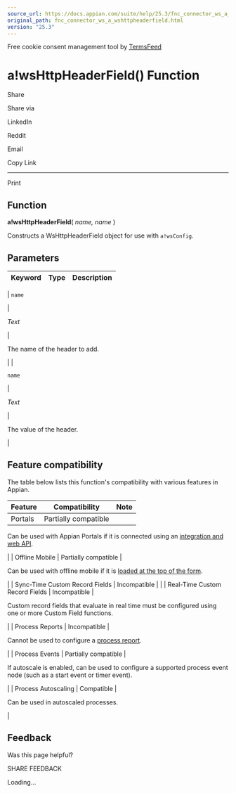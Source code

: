 ```yaml
---
source_url: https://docs.appian.com/suite/help/25.3/fnc_connector_ws_a_wshttpheaderfield.html
original_path: fnc_connector_ws_a_wshttpheaderfield.html
version: "25.3"
---
```


Free cookie consent management tool by [TermsFeed](https://www.termsfeed.com/)

# a!wsHttpHeaderField() Function

Share

Share via

LinkedIn

Reddit

Email

Copy Link

* * *

Print

## Function

**a!wsHttpHeaderField**( _name, name_ )

Constructs a WsHttpHeaderField object for use with `a!wsConfig`.

## Parameters

| Keyword | Type | Description |
| --- | --- | --- |
|
`name`

 |

_Text_

 |

The name of the header to add.

 |
|

`name`

 |

_Text_

 |

The value of the header.

 |

## Feature compatibility

The table below lists this function's compatibility with various features in Appian.

| Feature | Compatibility | Note |
| --- | --- | --- |
| Portals | Partially compatible |
Can be used with Appian Portals if it is connected using an [integration and web API](portals-design.html#using-partially-compatible-functions-and-objects-in-a-portal).

 |
| Offline Mobile | Partially compatible |

Can be used with offline mobile if it is [loaded at the top of the form](offline-mobile-design-best-practices.html#working-with-partially-compatible-functions).

 |
| Sync-Time Custom Record Fields | Incompatible |  |
| Real-Time Custom Record Fields | Incompatible |

Custom record fields that evaluate in real time must be configured using one or more Custom Field functions.

 |
| Process Reports | Incompatible |

Cannot be used to configure a [process report](Process_Reports.html).

 |
| Process Events | Partially compatible |

If autoscale is enabled, can be used to configure a supported process event node (such as a start event or timer event).

 |
| Process Autoscaling | Compatible |

Can be used in autoscaled processes.

 |

## Feedback

Was this page helpful?

SHARE FEEDBACK

Loading...